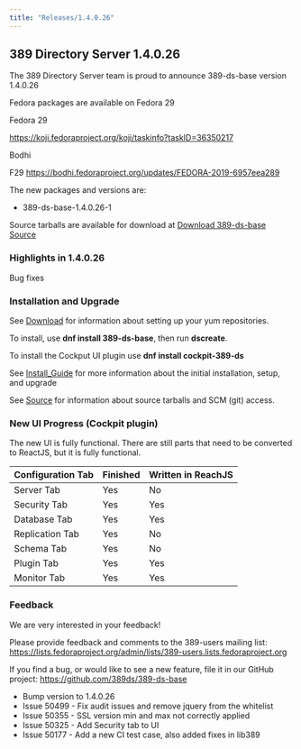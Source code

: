 ```yaml
---
title: "Releases/1.4.0.26"
---
```


389 Directory Server 1.4.0.26
-----------------------------

The 389 Directory Server team is proud to announce 389-ds-base version 1.4.0.26

Fedora packages are available on Fedora 29


Fedora 29

<https://koji.fedoraproject.org/koji/taskinfo?taskID=36350217>

Bodhi

F29 <https://bodhi.fedoraproject.org/updates/FEDORA-2019-6957eea289>


The new packages and versions are:

- 389-ds-base-1.4.0.26-1

Source tarballs are available for download at [Download 389-ds-base Source](https://releases.pagure.org/389-ds-base/389-ds-base-1.4.0.26.tar.bz2)

### Highlights in 1.4.0.26

Bug fixes

### Installation and Upgrade 

See [Download](../download.html) for information about setting up your yum repositories.

To install, use **dnf install 389-ds-base**, then run **dscreate**.

To install the Cockput UI plugin use **dnf install cockpit-389-ds**

See [Install\_Guide](../howto/howto-install-389.html) for more information about the initial installation, setup, and upgrade

See [Source](../development/source.html) for information about source tarballs and SCM (git) access.

### New UI Progress (Cockpit plugin)

The new UI is fully functional.  There are still parts that need to be converted to ReactJS, but it is fully functional.

|Configuration Tab| Finished | Written in ReachJS |
|-----------------|----------|---------|
|Server Tab|Yes|No|
|Security Tab|Yes|Yes|
|Database Tab|Yes|Yes|
|Replication Tab|Yes|No|
|Schema Tab|Yes|No|
|Plugin Tab|Yes|Yes|
|Monitor Tab|Yes|Yes|

### Feedback

We are very interested in your feedback!

Please provide feedback and comments to the 389-users mailing list: <https://lists.fedoraproject.org/admin/lists/389-users.lists.fedoraproject.org>

If you find a bug, or would like to see a new feature, file it in our GitHub project: <https://github.com/389ds/389-ds-base>

- Bump version to 1.4.0.26
- Issue 50499 - Fix audit issues and remove jquery from the whitelist
- Issue 50355 - SSL version min and max not correctly applied
- Issue 50325 - Add Security tab to UI
- Issue 50177 - Add a new CI test case, also added fixes in lib389

